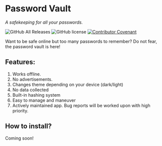 # Password Vault
<i>A safekeeping for all your passwords.</i>

![GitHub All Releases](https://img.shields.io/github/downloads/W-Laboratories/PasswordVault/total)
![GitHub license](https://img.shields.io/github/license/W-Laboratories/PasswordVault)
[![Contributor Covenant](https://img.shields.io/badge/Contributor%20Covenant-2.1-4baaaa.svg)](code_of_conduct.md)

Want to be safe online but too many passwords to remember? Do not fear, the password vault is here!

## Features:
1. Works offline.
2. No advertisements.
3. Changes theme depending on your device (dark/light)
4. No data collected
5. Built-in hashing system
6. Easy to manage and maneuver
7. Actively maintained app. Bug reports will be worked upon with high priority.

## How to install?

Coming soon!

